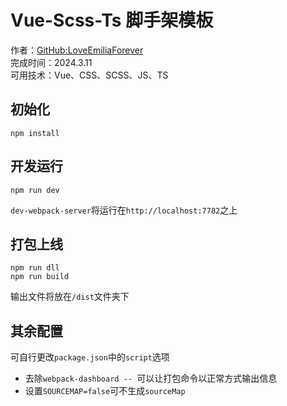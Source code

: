 # Vue-Scss-Ts 脚手架模板

作者：[GitHub:LoveEmiliaForever](https://github.com/LoveEmiliaForever)  
完成时间：2024.3.11  
可用技术：Vue、CSS、SCSS、JS、TS

## 初始化

```shell
npm install
```

## 开发运行

```shell
npm run dev
```

`dev-webpack-server`将运行在`http://localhost:7782`之上  

## 打包上线

```shell
npm run dll
npm run build
```

输出文件将放在`/dist`文件夹下  

## 其余配置

可自行更改`package.json`中的`script`选项

* 去除`webpack-dashboard -- `可以让打包命令以正常方式输出信息
* 设置`SOURCEMAP=false`可不生成`sourceMap`
